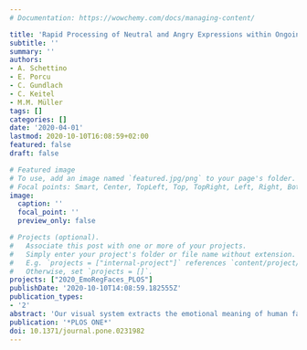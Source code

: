 ```yaml
---
# Documentation: https://wowchemy.com/docs/managing-content/

title: 'Rapid Processing of Neutral and Angry Expressions within Ongoing Facial Stimulus Streams: Is It All about Isolated Facial Features?'
subtitle: ''
summary: ''
authors:
- A. Schettino
- E. Porcu
- C. Gundlach
- C. Keitel
- M.M. Müller
tags: []
categories: []
date: '2020-04-01'
lastmod: 2020-10-10T16:08:59+02:00
featured: false
draft: false

# Featured image
# To use, add an image named `featured.jpg/png` to your page's folder.
# Focal points: Smart, Center, TopLeft, Top, TopRight, Left, Right, BottomLeft, Bottom, BottomRight.
image:
  caption: ''
  focal_point: ''
  preview_only: false

# Projects (optional).
#   Associate this post with one or more of your projects.
#   Simply enter your project's folder or file name without extension.
#   E.g. `projects = ["internal-project"]` references `content/project/deep-learning/index.md`.
#   Otherwise, set `projects = []`.
projects: ["2020_EmoRegFaces_PLOS"]
publishDate: '2020-10-10T14:08:59.182555Z'
publication_types:
- '2'
abstract: 'Our visual system extracts the emotional meaning of human facial expressions rapidly and automatically. Novel paradigms using fast periodic stimulations have provided insights into the electrophysiological processes underlying emotional content extraction: the regular occurrence of specific identities and/or emotional expressions alone can drive diagnostic brain responses. Consistent with a processing advantage for social cues of threat, we expected angry facial expressions to drive larger responses than neutral expressions. In a series of four EEG experiments, we studied the potential boundary conditions of such an effect: (i) we piloted emotional cue extraction using 9 facial identities and a fast presentation rate of 15 Hz (N = 16); (ii) we reduced the facial identities from 9 to 2, to assess whether (low or high) variability across emotional expressions would modulate brain responses (N = 16); (iii) we slowed the presentation rate from 15 Hz to 6 Hz (N = 31), the optimal presentation rate for facial feature extraction; (iv) we tested whether passive viewing instead of a concurrent task at fixation would play a role (N = 30). We consistently observed neural responses reflecting the rate of regularly presented emotional expressions (5 Hz and 2 Hz at presentation rates of 15 Hz and 6 Hz, respectively). Intriguingly, neutral expressions consistently produced stronger responses than angry expressions, contrary to the predicted processing advantage for threat-related stimuli. Our findings highlight the influence of physical differences across facial identities and emotional expressions.'
publication: '*PLOS ONE*'
doi: 10.1371/journal.pone.0231982
---
```


